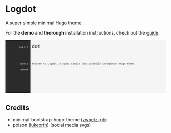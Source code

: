 # Logdot

A super simple minimal Hugo theme.

For the **demo** and **thorough** installation instructions, check out the [guide](https://log.riley.work/posts/how-to-install-hugo-configure-logdot).

![Logdot screenshot](./static/images/how-to-install-hugo-configure-logdot-1.png)


## Credits

- minimal-bootstrap-hugo-theme ([zwbetz-gh](https://github.com/zwbetz-gh/minimal-bootstrap-hugo-theme))
- poison ([lukeorth](https://github.com/lukeorth/poison))
    (social media svgs)
